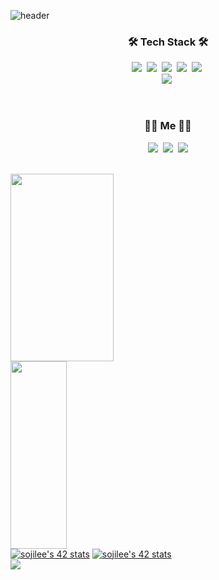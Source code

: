 
![header](https://capsule-render.vercel.app/api?type=wave&color=auto&height=300&section=header&text=ISOJ%20&fontSize=90)

<h3 align="center">🛠 Tech Stack 🛠</h3>
<!-- <p align="center"> Techs that I've used at least once </p> -->

<p align="center">
<!--   https://img.shields.io/badge/{배지이름}-{css컬러}?style={스타일}&logo={로고}&logoColor={로고컬러} -->
  <img src="https://img.shields.io/badge/react-61DAFB?style=for-the-badge&logo=React&logoColor=white"/></a>&nbsp 
  <img src="https://img.shields.io/badge/vue.js-4FC08D?style=for-the-badge&logo=vue.js&logoColor=white">&nbsp 
  <img src="https://img.shields.io/badge/Javascript-ffb13b?style=for-the-badge&logo=javascript&logoColor=white"/></a>&nbsp 
  <img src="https://img.shields.io/badge/html-E34F26?style=for-the-badge&logo=html5&logoColor=white"></a>&nbsp 
  <img src="https://img.shields.io/badge/css-1572B6?style=for-the-badge&logo=css3&logoColor=white"/></a>&nbsp 
  <br>
  <img src="https://img.shields.io/badge/TypeScript-007ACC?style=flat-square&logo=TypeScript&logoColor=white"/></a>&nbsp 
</p>
  
<br>


<h3 align="center"> 🧑‍💻 Me 🧑‍💻 </h3>
<p align="center">
  <a href="https://www.linkedin.com/in/isoj/"><img src="https://img.shields.io/badge/LinkedIn-0A66C2?style=flat-square&logo=LinkedIn&logoColor=white"/></a>&nbsp;
  <a href="https://lake-pasta-a35.notion.site/FE-775eaa998a7c4c41a6f15bd9554275b7"><img src="https://img.shields.io/badge/AboutMe-181717?style=flat-square&logo=Notion&logoColor=white&link=https://www.instagram.com/woo0_hooo/"/></a>&nbsp
  <a href="mailto:furler711@gmail.com"><img src="https://img.shields.io/badge/Gmail-d14836?style=flat-square&logo=Gmail&logoColor=white&link=furler711@gmail.com"/></a>
</p>
<br>

<div display="flex" flex-direction="row">
  <img src="https://github-readme-stats.vercel.app/api?username=krungy&&show_icons=true" width="57.3%" height="300px"/>
  <img src="https://github-readme-stats.vercel.app/api/top-langs/?username=krungy&layout=compact&langs_count=10" width="42.2%" height="300px"/>
</div>
<div display="flex" flex-direction="row">
  <a href="https://github.com/JaeSeoKim/badge42"><img src="https://badge42.vercel.app/api/v2/cl5brc0la002509ml3kc8osaf/stats?cursusId=21&coalitionId=85" alt="sojilee's 42 stats" /></a>
  <a href="https://github.com/JaeSeoKim/badge42"><img src="https://badge42.vercel.app/api/v2/cl5brc0la002509ml3kc8osaf/stats?cursusId=9&coalitionId=piscine" alt="sojilee's 42 stats" /></a>
</div>
<a href="https://hits.seeyoufarm.com"><img src="https://hits.seeyoufarm.com/api/count/incr/badge.svg?url=https%3A%2F%2Fgithub.com%2Fkrungy&count_bg=%2379C83D&title_bg=%23555555&icon=&icon_color=%23E7E7E7&title=hits&edge_flat=false"/></a>
<!-- [![Hits](https://hits.seeyoufarm.com/api/count/incr/badge.svg?url=https%3A%2F%2Fgithub.com%2Fkrungy&count_bg=%2379C83D&title_bg=%23555555&icon=&icon_color=%23E7E7E7&title=hits&edge_flat=false)](https://hits.seeyoufarm.com)
 -->

<!-- ### Machine Learning Engineer
- Machine Learing Engineer in Trasportation industry(Mobility - Car Sharing, Ride Hailing)
- I organize a group of developers who write blog posts - 글쓰는 개발자 모임, [글또](https://bit.ly/geultto)

### Interest
- MLOps(Machine Learing Operation - Especially, ML/DL Model Production)
- Google Cloud Platform(Especially, BigQuery)
- Operation Research
- Leadership, Mentoring, Writing, Presentation

<div align=center>
  <a href="https://velog.io/@krungy"><img src="https://img.shields.io/badge/Blog-11B48A?style=flat-square&logo=Vimeo&logoColor=white&link=https://velog.io/@krungy"/></a>&nbsp
[![Tech Blog Badge](http://img.shields.io/badge/-Tech%20blog-black?style=flat-square&logo=github&link=https://zzsza.github.io/)](https://zzsza.github.io/) 
[![Linkedin Badge](https://img.shields.io/badge/-LinkedIn-blue?style=flat-square&logo=Linkedin&logoColor=white&link=https://www.linkedin.com/in/seong-yun-byeon-8183a8113/)](https://www.linkedin.com/in/seong-yun-byeon-8183a8113/) 
[![Youtube Badge](https://img.shields.io/badge/Youtube-ff0000?style=flat-square&logo=youtube&link=https://www.youtube.com/c/kyleschool)](https://www.youtube.com/c/kyleschool) 
[![Facebook Badge](https://img.shields.io/badge/-Facebook-1877f2?style=flat-square&logo=facebook&logoColor=white&link=https://www.facebook.com/zzsza)](https://www.facebook.com/zzsza) 
[![Instagram Badge](https://img.shields.io/badge/-Instagram-dd2a7b?style=flat-square&logo=instagram&logoColor=white&link=https://www.instagram.com/data.scientist/)](https://www.instagram.com/data.scientist/) 
[![Gmail Badge](https://img.shields.io/badge/-Gmail-d14836?style=flat-square&logo=Gmail&logoColor=white&link=mailto:snugyun01@gmail.com)](mailto:snugyun01@gmail.com)
</div> -->
